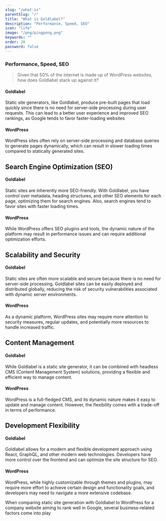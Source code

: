```yaml
---
slug: "/what-is"
parentSlug: "/"
title: "What is Goldlabel?"
description: "Performance, Speed, SEO"
icon: "life"
image: "/png/pingpong.png"
keywords: ""
order: 20
password: false
---
```

### Performance, Speed, SEO

> Given that 50% of the internet is made up of WordPress websites, how does Goldlabel stack up against it?

#### Goldlabel
Static site generators, like Goldlabel, produce pre-built pages that load quickly since there is no need for server-side processing during user requests. This can lead to a better user experience and improved SEO rankings, as Google tends to favor faster-loading websites  

#### WordPress
WordPress sites often rely on server-side processing and database queries to generate pages dynamically, which can result in slower loading times compared to statically generated sites.

## Search Engine Optimization (SEO)

#### Goldlabel 

Static sites are inherently more SEO-friendly. With Goldlabel, you have control over metadata, heading structures, and other SEO elements for each page, optimizing them for search engines. Also, search engines tend to favor sites with faster loading times.

#### WordPress 
While WordPress offers SEO plugins and tools, the dynamic nature of the platform may result in performance issues and can require additional optimization efforts.

## Scalability and Security

#### Goldlabel
Static sites are often more scalable and secure because there is no need for server-side processing. Goldlabel sites can be easily deployed and distributed globally, reducing the risk of security vulnerabilities associated with dynamic server environments.

#### WordPress

As a dynamic platform, WordPress sites may require more attention to security measures, regular updates, and potentially more resources to handle increased traffic.

## Content Management

#### Goldlabel

While Goldlabel is a static site generator, it can be combined with headless CMS (Content Management System) solutions, providing a flexible and efficient way to manage content.

#### WordPress

WordPress is a full-fledged CMS, and its dynamic nature makes it easy to update and manage content. However, the flexibility comes with a trade-off in terms of performance.

## Development Flexibility

#### Goldlabel 

Goldlabel allows for a modern and flexible development approach using React, GraphQL, and other modern web technologies. Developers have more control over the frontend and can optimize the site structure for SEO.

#### WordPress

WordPress, while highly customizable through themes and plugins, may require more effort to achieve certain design and functionality goals, and developers may need to navigate a more extensive codebase.

When comparing static site generation with Goldlabel to WordPress for a company website aiming to rank well in Google, several business-related factors come into play